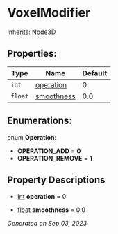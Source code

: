 # VoxelModifier

Inherits: [Node3D](https://docs.godotengine.org/en/stable/classes/class_node3d.html)




## Properties: 


Type     | Name                         | Default 
-------- | ---------------------------- | --------
`int`    | [operation](#i_operation)    | 0       
`float`  | [smoothness](#i_smoothness)  | 0.0     
<p></p>

## Enumerations: 

enum **Operation**: 

- **OPERATION_ADD** = **0**
- **OPERATION_REMOVE** = **1**


## Property Descriptions

- [int](https://docs.godotengine.org/en/stable/classes/class_int.html)<span id="i_operation"></span> **operation** = 0


- [float](https://docs.godotengine.org/en/stable/classes/class_float.html)<span id="i_smoothness"></span> **smoothness** = 0.0


_Generated on Sep 03, 2023_
